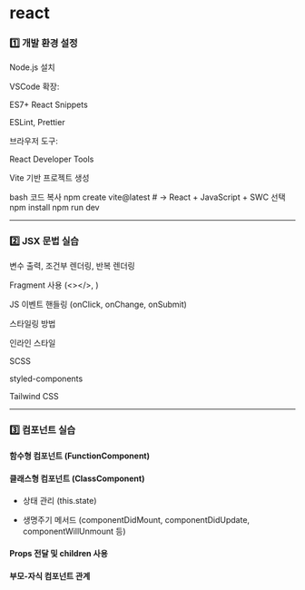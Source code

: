 # react
### 1️⃣ 개발 환경 설정
Node.js 설치

VSCode 확장:

ES7+ React Snippets

ESLint, Prettier

브라우저 도구:

React Developer Tools

Vite 기반 프로젝트 생성

bash
코드 복사
npm create vite@latest # → React + JavaScript + SWC 선택
npm install
npm run dev

---

### 2️⃣ JSX 문법 실습
변수 출력, 조건부 렌더링, 반복 렌더링

Fragment 사용 (<></>, <Fragment>)

JS 이벤트 핸들링 (onClick, onChange, onSubmit)

스타일링 방법

인라인 스타일

SCSS

styled-components

Tailwind CSS

---

### 3️⃣ 컴포넌트 실습
#### 함수형 컴포넌트 (FunctionComponent)

#### 클래스형 컴포넌트 (ClassComponent)

* 상태 관리 (this.state)

* 생명주기 메서드 (componentDidMount, componentDidUpdate, componentWillUnmount 등)

#### Props 전달 및 children 사용

#### 부모-자식 컴포넌트 관계
